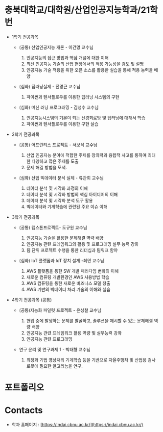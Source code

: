 # 충북대학교/대학원/산업인공지능학과/21학번

* 1학기 전공과목

  * (공통) 산업인공지능 개론 - 이건명 교수님
    1. 인공지능의 접근 방법과 핵심 개념에 대한 이해
    2. 최신 인공지능 기술의 산업 현장에서의 적용 가능성을 검토 및 설명
    3. 인공지능 기술 적용을 위한 오픈 소스를 활용한 실습을 통해 적용 능력을 배양

  * (심화) 딥러닝실제 - 전명근 교수님 
    1. 파이썬과 텐서플로우를 이용한 딥러닝 시스템의 구현

  * (심화) 머신 러닝 프로그래밍 - 김성수 교수님
    1. 인공지능시스템의 기본이 되는 신경회로망 및 딥러닝에 대해서 학습
    2. 파이썬과 텐서플로우를 이용한 구현 실습

* 2학기 전공과목 

   * (공통) 어프런티스 프로젝트 - 서보석 교수님
     1. 산업 인공지능 분야에 적합한 주제를 창의력과 융합적 사고를 통하여 최대한 다양하고 많은 주제를 도출
     2. 문제 해결 방법을 모색.
   
   * (심화) 산업 빅데이터 분석 실제 - 류관희 교수님
     1. 데이터 분석 및 시각화 과정의 이해
     2. 데이터 분석 및 시각화 방법의 핵심 아이디어의 이해
     3. 데이터 분석 및 시각화 분석 도구 활용
     4. 빅데이터와 기계학습에 관련된 주요 이슈 이해
     
* 3학기 전공과목 

   * (공통) 캡스톤프로젝트- 도규원 교수님
     1. 인공지능 기술을 활용한 문제해결 역략 배양
     2. 인공지능 관련 프레임워크의 활용 및 프로그래밍 실무 능력 강화
     3. 팀 단위 프로젝트 수행을 통한 리더십과 팀워크 함야

   * (심화) IoT 플랫폼과 IoT 장치 설계 -최민 교수님
     1. AWS 플랫폼을 통한 SW 개발 패러다임 변화의 이해
     2. 새로운 컴퓨팅 개발환경인 AWS 사용방법 학습
     3. AWS 컴퓨팅을 통한 새로운 비즈니스 모델 창출
     4. AWS 기반의 빅데이터 처리 기술의 이해와 실습

* 4학기 전공과목 (공통) 

   * (공통)지능화 파일럿 프로젝트 - 윤성철 교수님
     1. 현업 중에 발생하는 문제를 발굴하고, 솔루션을 제시할 수 있는 문제해결 역량 배양
     2. 인공지능 관련 프레임워크 활용 역량 및 실무능력 강화
     3. 인공지능 관련 프로그래밍

   * 연구 윤리 및 연구과제 1 - 박태형 교수님
     1. 최정화 기법 영상처리 기계학습 등을 기반으로 자율주행차 및 산업용 검사로봇에 필요한 알고리늠을 연구.


# 포트폴리오

# Contacts
* 학과 홈페이지 : [https://indai.cbnu.ac.kr/](https://indai.cbnu.ac.kr/)

